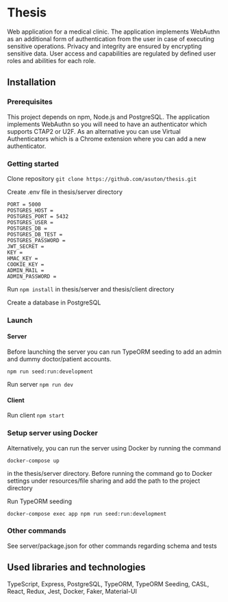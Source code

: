 # Thesis

Web application for a medical clinic. 
The application implements WebAuthn as an additional form of authentication from the user in case of executing sensitive operations.
Privacy and integrity are ensured by encrypting sensitive data. 
User access and capabilities are regulated by defined user roles and abilities for each role.

## Installation

### Prerequisites 
This project depends on npm, Node.js and PostgreSQL. The application implements WebAuthn so you will need to have an authenticator which supports CTAP2 or U2F. As an alternative you can use Virtual Authenticators which is a Chrome extension where you can add a new authenticator.

### Getting started
Clone repository  ```git clone https://github.com/asuton/thesis.git```

Create .env file in thesis/server directory
```env
PORT = 5000
POSTGRES_HOST = 
POSTGRES_PORT = 5432
POSTGRES_USER =
POSTGRES_DB = 
POSTGRES_DB_TEST = 
POSTGRES_PASSWORD = 
JWT_SECRET =
KEY =
HMAC_KEY = 
COOKIE_KEY = 
ADMIN_MAIL = 
ADMIN_PASSWORD = 
```

Run ```npm install``` in thesis/server and thesis/client directory

Create a database in PostgreSQL

### Launch

#### Server

Before launching the server you can run TypeORM seeding to add an admin and dummy doctor/patient accounts.

```npm run seed:run:development```

Run server
```npm run dev```

#### Client

Run client
```npm start```

### Setup server using Docker
Alternatively, you can run the server using Docker by running the command 
```
docker-compose up
```
in the thesis/server directory. Before running the command go to Docker settings under resources/file sharing and add the path to the project directory

Run TypeORM seeding
```
docker-compose exec app npm run seed:run:development
```

### Other commands
See server/package.json for other commands regarding schema and tests

## Used libraries and technologies

TypeScript, Express, PostgreSQL, TypeORM, TypeORM Seeding, CASL, React, Redux, Jest, Docker, Faker, Material-UI
